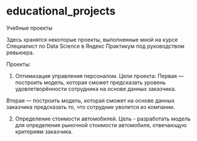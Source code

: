 # educational_projects
Учебные проекты

Здесь хранятся некоторые проекты, выполненные мной на курсе Специалист по Data Science в Яндекс Практикум под руководством ревьюера.

Проекты:

1. Оптимизация управления персоналом. Цели проекта:
Первая — построить модель, которая сможет предсказать уровень удовлетворённости сотрудника на основе данных заказчика.

Вторая — построить модель, которая сможет на основе данных заказчика предсказать то, что сотрудник уволится из компании.

2. Определение стоимости автомобилей. Цель - разработать модель для определения рыночной стоимости автомобиля, отвечающую критериям заказчика.

